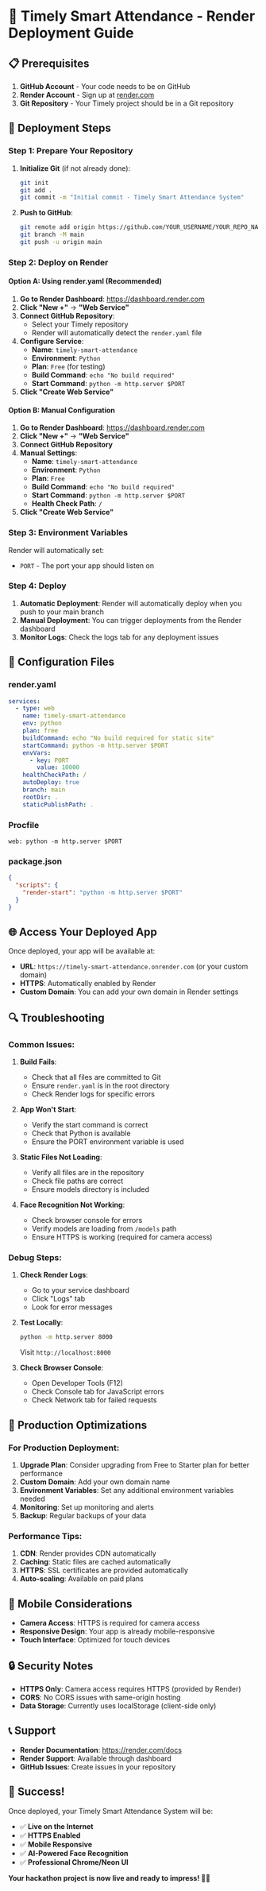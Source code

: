 # 🚀 Timely Smart Attendance - Render Deployment Guide

## 📋 Prerequisites

1. **GitHub Account** - Your code needs to be on GitHub
2. **Render Account** - Sign up at [render.com](https://render.com)
3. **Git Repository** - Your Timely project should be in a Git repository

## 🎯 Deployment Steps

### Step 1: Prepare Your Repository

1. **Initialize Git** (if not already done):
   ```bash
   git init
   git add .
   git commit -m "Initial commit - Timely Smart Attendance System"
   ```

2. **Push to GitHub**:
   ```bash
   git remote add origin https://github.com/YOUR_USERNAME/YOUR_REPO_NAME.git
   git branch -M main
   git push -u origin main
   ```

### Step 2: Deploy on Render

#### Option A: Using render.yaml (Recommended)

1. **Go to Render Dashboard**: https://dashboard.render.com
2. **Click "New +"** → **"Web Service"**
3. **Connect GitHub Repository**:
   - Select your Timely repository
   - Render will automatically detect the `render.yaml` file
4. **Configure Service**:
   - **Name**: `timely-smart-attendance`
   - **Environment**: `Python`
   - **Plan**: `Free` (for testing)
   - **Build Command**: `echo "No build required"`
   - **Start Command**: `python -m http.server $PORT`
5. **Click "Create Web Service"**

#### Option B: Manual Configuration

1. **Go to Render Dashboard**: https://dashboard.render.com
2. **Click "New +"** → **"Web Service"**
3. **Connect GitHub Repository**
4. **Manual Settings**:
   - **Name**: `timely-smart-attendance`
   - **Environment**: `Python`
   - **Plan**: `Free`
   - **Build Command**: `echo "No build required"`
   - **Start Command**: `python -m http.server $PORT`
   - **Health Check Path**: `/`
5. **Click "Create Web Service"**

### Step 3: Environment Variables

Render will automatically set:
- `PORT` - The port your app should listen on

### Step 4: Deploy

1. **Automatic Deployment**: Render will automatically deploy when you push to your main branch
2. **Manual Deployment**: You can trigger deployments from the Render dashboard
3. **Monitor Logs**: Check the logs tab for any deployment issues

## 🔧 Configuration Files

### render.yaml
```yaml
services:
  - type: web
    name: timely-smart-attendance
    env: python
    plan: free
    buildCommand: echo "No build required for static site"
    startCommand: python -m http.server $PORT
    envVars:
      - key: PORT
        value: 10000
    healthCheckPath: /
    autoDeploy: true
    branch: main
    rootDir: .
    staticPublishPath: .
```

### Procfile
```
web: python -m http.server $PORT
```

### package.json
```json
{
  "scripts": {
    "render-start": "python -m http.server $PORT"
  }
}
```

## 🌐 Access Your Deployed App

Once deployed, your app will be available at:
- **URL**: `https://timely-smart-attendance.onrender.com` (or your custom domain)
- **HTTPS**: Automatically enabled by Render
- **Custom Domain**: You can add your own domain in Render settings

## 🔍 Troubleshooting

### Common Issues:

1. **Build Fails**:
   - Check that all files are committed to Git
   - Ensure `render.yaml` is in the root directory
   - Check Render logs for specific errors

2. **App Won't Start**:
   - Verify the start command is correct
   - Check that Python is available
   - Ensure the PORT environment variable is used

3. **Static Files Not Loading**:
   - Verify all files are in the repository
   - Check file paths are correct
   - Ensure models directory is included

4. **Face Recognition Not Working**:
   - Check browser console for errors
   - Verify models are loading from `/models` path
   - Ensure HTTPS is working (required for camera access)

### Debug Steps:

1. **Check Render Logs**:
   - Go to your service dashboard
   - Click "Logs" tab
   - Look for error messages

2. **Test Locally**:
   ```bash
   python -m http.server 8000
   ```
   Visit `http://localhost:8000`

3. **Check Browser Console**:
   - Open Developer Tools (F12)
   - Check Console tab for JavaScript errors
   - Check Network tab for failed requests

## 🚀 Production Optimizations

### For Production Deployment:

1. **Upgrade Plan**: Consider upgrading from Free to Starter plan for better performance
2. **Custom Domain**: Add your own domain name
3. **Environment Variables**: Set any additional environment variables needed
4. **Monitoring**: Set up monitoring and alerts
5. **Backup**: Regular backups of your data

### Performance Tips:

1. **CDN**: Render provides CDN automatically
2. **Caching**: Static files are cached automatically
3. **HTTPS**: SSL certificates are provided automatically
4. **Auto-scaling**: Available on paid plans

## 📱 Mobile Considerations

- **Camera Access**: HTTPS is required for camera access
- **Responsive Design**: Your app is already mobile-responsive
- **Touch Interface**: Optimized for touch devices

## 🔒 Security Notes

- **HTTPS Only**: Camera access requires HTTPS (provided by Render)
- **CORS**: No CORS issues with same-origin hosting
- **Data Storage**: Currently uses localStorage (client-side only)

## 📞 Support

- **Render Documentation**: https://render.com/docs
- **Render Support**: Available through dashboard
- **GitHub Issues**: Create issues in your repository

## 🎉 Success!

Once deployed, your Timely Smart Attendance System will be:
- ✅ **Live on the Internet**
- ✅ **HTTPS Enabled**
- ✅ **Mobile Responsive**
- ✅ **AI-Powered Face Recognition**
- ✅ **Professional Chrome/Neon UI**

**Your hackathon project is now live and ready to impress! 🚀✨**


